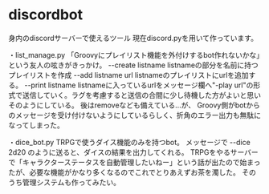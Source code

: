 # discordbot
身内のdiscordサーバーで使えるツール
現在discord.pyを用いて作っています。

・list_manage.py
「Groovyにプレイリスト機能を外付けするbot作れないかな」という友人の呟きがきっかけ。
--create listname
listnameの部分を名前に持つプレイリストを作成
--add listname url
listnameのプレイリストにurlを追加する。
--print listname
listnameに入っているurlをメッセージ欄へ"-play url"の形式で送信していく。ラグを考慮すると送信の合間に少し待機した方がよいと思いそのようにしている。
後はremoveなども備えている...が、
Groovy側がbotからのメッセージを受け付けないようにしているらしく、折角のエラー出力も無駄になってしまった。

・dice_bot.py
TRPGで使うダイス機能のみを持つbot。
メッセージで
--dice 2d20
のように送ると、ダイスの結果を出力してくれる。
TRPGをやるサーバーで「キャラクターステータスを自動管理したいねー」という話が出たので始まったが、必要な機能がかなり多くなるのでこれでとりあえずお茶を濁した。
そのうち管理システムも作ってみたい。
